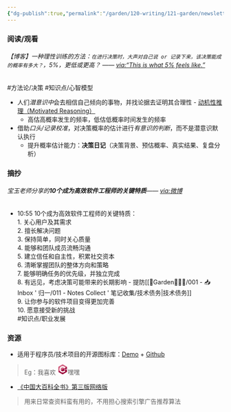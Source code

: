 ```yaml
---
{"dg-publish":true,"permalink":"/garden/120-writing/121-garden/newsletter/newsletter-2023-10-w41/","tags":["Newsletter","时间/2023-10"],"created":"2023-10-13T10:56:56.720+08:00","updated":"2023-10-13T19:27:35.936+08:00"}
---
```



### 阅读/观看
###### 【博客】一种理性训练的方法：`在进行决策时，大声对自己说 or 记录下来，该决策能成的概率有多大？`，5%，更低或更高？ —— [via:“This is what 5% feels like.”](https://rationalpoker.com/2011/04/21/this-is-what-5-feels-like/)
#方法论/决策 #知识点/心智模型 
- 人们*潜意识中*会去相信自己倾向的事物，并找论据去证明其合理性 - [动机性推理（Motivated Reasoning）](https://www.lesswrong.com/tag/motivated-reasoning)
	- 高估高概率发生的频率，低估低概率时间发生的频率
- 借助*口头/记录校准*，对决策概率的估计进行*有意识的判断*，而不是潜意识默认执行
	- 提升概率估计能力：**决策日记**（决策背景、预估概率、真实结果、复盘分析）


### 摘抄
###### 宝玉老师分享的**10个成为高效软件工程师的关键特质**—— [via:微博](https://weibo.com/1727858283/4956308091175207?wm=3333_2001&from=10D9293010&sourcetype=weixin&s_trans=5853548695_4956308091175207&s_channel=4)
<div class="transclusion internal-embed is-loaded"><div class="markdown-embed">



- 10:55 10个成为高效软件工程师的关键特质：<br>1. 关心用户及其需求 <br>2. 擅长解决问题 <br>3. 保持简单，同时关心质量 <br>4. 能够和团队成员流畅沟通 <br>5. 建立信任和自主性，积累社交资本 <br>6. 清晰掌握团队的整体方向和策略 <br>7. 能够明确任务的优先级，并独立完成 <br>8. 有远见，考虑决策可能带来的长期影响 - 提防[[🏡Garden🧑🏻‍🌾/001 - 📥 Inbox ' 归一/011 - Notes Collect ' 笔记收集/技术债务\|技术债务]]<br>9. 让你参与的软件项目变得更加完善 <br>10. 愿意接受新的挑战<br> #知识点/职业发展 

</div></div>


### 资源
- 适用于程序员/技术项目的开源图标库：[Demo](https://devicon.dev/) + [Github](http://github.com/devicons/devicon/)
> Eg：我喜欢 <svg viewBox="0 0 128 128" height=24><path fill="#D26383" d="M115.4 30.7L67.1 2.9c-.8-.5-1.9-.7-3.1-.7-1.2 0-2.3.3-3.1.7l-48 27.9c-1.7 1-2.9 3.5-2.9 5.4v55.7c0 1.1.2 2.4 1 3.5l106.8-62c-.6-1.2-1.5-2.1-2.4-2.7z"></path><path fill="#9C033A" d="M10.7 95.3c.5.8 1.2 1.5 1.9 1.9l48.2 27.9c.8.5 1.9.7 3.1.7 1.2 0 2.3-.3 3.1-.7l48-27.9c1.7-1 2.9-3.5 2.9-5.4V36.1c0-.9-.1-1.9-.6-2.8l-106.6 62z"></path><path fill="#fff" d="M85.3 76.1C81.1 83.5 73.1 88.5 64 88.5c-13.5 0-24.5-11-24.5-24.5s11-24.5 24.5-24.5c9.1 0 17.1 5 21.3 12.5l13-7.5c-6.8-11.9-19.6-20-34.3-20-21.8 0-39.5 17.7-39.5 39.5s17.7 39.5 39.5 39.5c14.6 0 27.4-8 34.2-19.8l-12.9-7.6z"></path><path d="M82.1 61.8h5.2v-5.3h4.4v5.3H97v4.4h-5.3v5.2h-4.4v-5.2h-5.2v-4.4zm18.5 0h5.2v-5.3h4.4v5.3h5.3v4.4h-5.3v5.2h-4.4v-5.2h-5.2v-4.4z" fill="#fff"></path></svg>嘿嘿
- [《中国大百科全书》第三版网络版](https://www.zgbk.com/)
> 用来日常查资料蛮有用的，不用担心搜索引擎广告推荐算法

